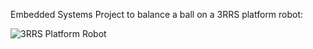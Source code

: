 Embedded Systems Project to balance a ball on a 3RRS platform robot:

![3RRS Platform Robot](https://github.com/MoeRahman/ball-balancing-table/tree/main/images/render2.png "3RRS Platform Robot 3D Model")
